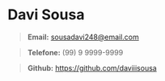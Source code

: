 # Davi Sousa

> **Email:** sousadavi248@email.com

> **Telefone:** (99) 9 9999-9999

> **Github:** <https://github.com/daviiisousa>

